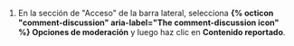 1. En la sección de "Acceso" de la barra lateral, selecciona **{% octicon "comment-discussion" aria-label="The comment-discussion icon" %} Opciones de moderación** y luego haz clic en **Contenido reportado**.

